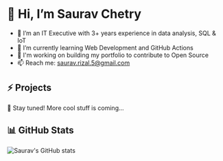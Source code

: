# 👋 Hi, I’m Saurav Chetry
- 🔧 I’m an IT Executive with 3+ years experience in data analysis, SQL & IoT
- 🌱 I’m currently learning Web Development and GitHub Actions
- 💼 I'm working on building my portfolio to contribute to Open Source
- 📫 Reach me: saurav.rizal.5@gmail.com

## ⚡ Projects
🚀 Stay tuned! More cool stuff is coming...

## 📊 GitHub Stats
![Saurav's GitHub stats](https://github-readme-stats.vercel.app/api?username=SauravRizal&show_icons=true&theme=radical)
